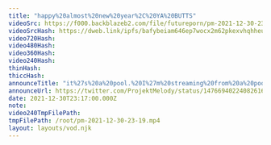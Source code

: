 ```yaml
---
title: "happy%20almost%20new%20year%2C%20YA%20BUTTS"
videoSrc: https://f000.backblazeb2.com/file/futureporn/pm-2021-12-30-23-19.mp4
videoSrcHash: https://dweb.link/ipfs/bafybeiam646ep7wocx2m62pkexvhqhheuvl4ubqshlwiufpnb4qbkw5zbu?filename=projektmelody-chaturbate-20211225T223400Z-source.mp4
video720Hash: 
video480Hash: 
video360Hash: 
video240Hash: 
thinHash: 
thiccHash: 
announceTitle: "it%27s%20a%20pool.%20I%27m%20streaming%20from%20a%20pool"
announceUrl: https://twitter.com/ProjektMelody/status/1476694022408261640
date: 2021-12-30T23:17:00.000Z
note: 
video240TmpFilePath: 
tmpFilePath: /root/pm-2021-12-30-23-19.mp4
layout: layouts/vod.njk
---
```

